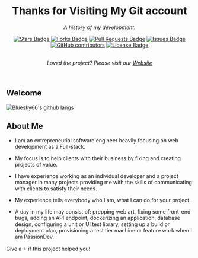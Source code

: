 <h1 align="center">Thanks for Visiting My Git account</h1>
<p align="center"><i>A history of my development.</i></p>
<div align="center">
  <a href="https://github.com/elangosundar/awesome-README-templates/stargazers"><img src="https://img.shields.io/github/stars/elangosundar/awesome-README-templates" alt="Stars Badge"/></a>
<a href="https://github.com/elangosundar/awesome-README-templates/network/members"><img src="https://img.shields.io/github/forks/elangosundar/awesome-README-templates" alt="Forks Badge"/></a>
<a href="https://github.com/elangosundar/awesome-README-templates/pulls"><img src="https://img.shields.io/github/issues-pr/elangosundar/awesome-README-templates" alt="Pull Requests Badge"/></a>
<a href="https://github.com/elangosundar/awesome-README-templates/issues"><img src="https://img.shields.io/github/issues/elangosundar/awesome-README-templates" alt="Issues Badge"/></a>
<a href="https://github.com/elangosundar/awesome-README-templates/graphs/contributors"><img alt="GitHub contributors" src="https://img.shields.io/github/contributors/elangosundar/awesome-README-templates?color=2b9348"></a>
<a href="https://github.com/elangosundar/awesome-README-templates/blob/master/LICENSE"><img src="https://img.shields.io/github/license/elangosundar/awesome-README-templates?color=2b9348" alt="License Badge"/></a>
</div>
<br>
<p align="center"><i>Loved the project? Please visit our <a href="https://awesome-github-readme-profile.netlify.app">Website</a></i></p>
<br>

## Welcome

<img src="https://camo.githubusercontent.com/824bb23ea1bba8ff331b1a1b53f0e2b6a4554b011b0e7058e4bf9296d5942f9c/68747470733a2f2f6769746875622d726561646d652d73746174732e76657263656c2e6170702f6170692f746f702d6c616e67732f3f757365726e616d653d626c7565736b7936362d64657626746578745f636f6c6f723d353836303639266c61796f75743d636f6d7061637426686964655f626f726465723d747275652662675f636f6c6f723d666666267469746c655f636f6c6f723d30333636643626636f756e745f707269766174653d7472756526696e636c7564655f616c6c5f636f6d6d6974733d74727565" alt="Bluesky66's github langs" data-canonical-src="https://github-readme-stats.vercel.app/api/top-langs/?username=bluesky66-dev&amp;text_color=586069&amp;layout=compact&amp;hide_border=true&amp;bg_color=fff&amp;title_color=0366d6&amp;count_private=true&amp;include_all_commits=true" style="max-width: 100%; visibility: visible;" data-xblocker="passed">

## About Me

- I am an entrepreneurial software engineer heavily focusing on web development as a Full-stack.

- My focus is to help clients with their business by fixing and creating projects of value.

- I have experience working as an individual developer and a project manager in many projects providing me with the skills of communicating with clients to satisfy their needs.

- My experience tells everybody who I am, what I can do for your project.

- A day in my life may consist of: prepping web art, fixing some front-end bugs, adding an API endpoint, dockerizing an application, database design, configuring a unit or UI test library, setting up a build or deployment plan, provisioning a test tier machine or feature work when I am PassionDev.

Give a ⭐️ if this project helped you!

